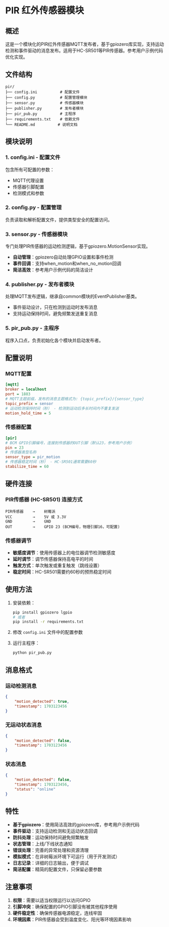 # PIR 红外传感器模块

## 概述

这是一个模块化的PIR红外传感器MQTT发布者，基于gpiozero库实现，支持运动检测和事件驱动的消息发布。适用于HC-SR501等PIR传感器。参考用户示例代码优化实现。

## 文件结构

```
pir/
├── config.ini          # 配置文件
├── config.py           # 配置管理模块
├── sensor.py           # 传感器模块
├── publisher.py        # 发布者模块
├── pir_pub.py          # 主程序
├── requirements.txt    # 依赖文件
└── README.md          # 说明文档
```

## 模块说明

### 1. config.ini - 配置文件
包含所有可配置的参数：
- MQTT代理设置
- 传感器引脚配置
- 检测模式和参数

### 2. config.py - 配置管理
负责读取和解析配置文件，提供类型安全的配置访问。

### 3. sensor.py - 传感器模块
专门处理PIR传感器的运动检测逻辑，基于gpiozero.MotionSensor实现。
- **自动管理**：gpiozero自动处理GPIO设置和事件检测
- **事件回调**：支持when_motion和when_no_motion回调
- **简洁高效**：参考用户示例代码的简洁设计

### 4. publisher.py - 发布者模块
处理MQTT发布逻辑，继承自common模块的EventPublisher基类。
- 事件驱动设计，只在检测到运动时发布消息
- 支持运动保持时间，避免频繁发送重复消息

### 5. pir_pub.py - 主程序
程序入口点，负责初始化各个模块并启动发布者。

## 配置说明

### MQTT配置
```ini
[mqtt]
broker = localhost
port = 1883
# MQTT主题前缀，发布的消息主题格式为: {topic_prefix}/{sensor_type}
topic_prefix = sensor
# 运动检测保持时间（秒） - 检测到运动后多长时间内不重复发送
motion_hold_time = 5
```

### 传感器配置
```ini
[pir]
# BCM GPIO引脚编号，连接到传感器的OUT引脚（默认23，参考用户示例）
pin = 23
# 传感器类型名称
sensor_type = pir_motion
# 传感器稳定时间（秒） - HC-SR501通常需要60秒
stabilize_time = 60
```

## 硬件连接

### PIR传感器 (HC-SR501) 连接方式
```
PIR传感器    →    树莓派
VCC         →    5V 或 3.3V
GND         →    GND
OUT         →    GPIO 23 (BCM编号，物理引脚16，可配置)
```

### 传感器调节
- **敏感度调节**：使用传感器上的电位器调节检测敏感度
- **延时调节**：调节传感器保持高电平的时间
- **触发方式**：单次触发或重复触发（跳线设置）
- **稳定时间**：HC-SR501需要约60秒的预热稳定时间

## 使用方法

1. 安装依赖：
   ```bash
   pip install gpiozero lgpio
   # 或者
   pip install -r requirements.txt
   ```

2. 修改 `config.ini` 文件中的配置参数

3. 运行主程序：
   ```bash
   python pir_pub.py
   ```

## 消息格式

### 运动检测消息
```json
{
    "motion_detected": true,
    "timestamp": 1703123456
}
```

### 无运动状态消息
```json
{
    "motion_detected": false,
    "timestamp": 1703123456
}
```

### 状态消息
```json
{
    "motion_detected": false,
    "timestamp": 1703123456,
    "status": "online"
}
```

## 特性

- **基于gpiozero**：使用简洁高效的gpiozero库，参考用户示例代码
- **事件驱动**：支持运动检测和无运动状态回调
- **防抖处理**：运动保持时间避免频繁触发
- **状态管理**：上线/下线状态通知
- **错误处理**：完善的异常处理和资源清理
- **模拟模式**：在非树莓派环境下可运行（用于开发测试）
- **日志记录**：详细的日志输出，便于调试
- **简洁配置**：精简的配置文件，只保留必要参数

## 注意事项

1. **权限**：需要以适当权限运行以访问GPIO
2. **引脚冲突**：确保配置的GPIO引脚没有被其他程序使用
3. **硬件稳定性**：确保传感器电源稳定，连线牢固
4. **环境因素**：PIR传感器会受到温度变化、阳光等环境因素影响